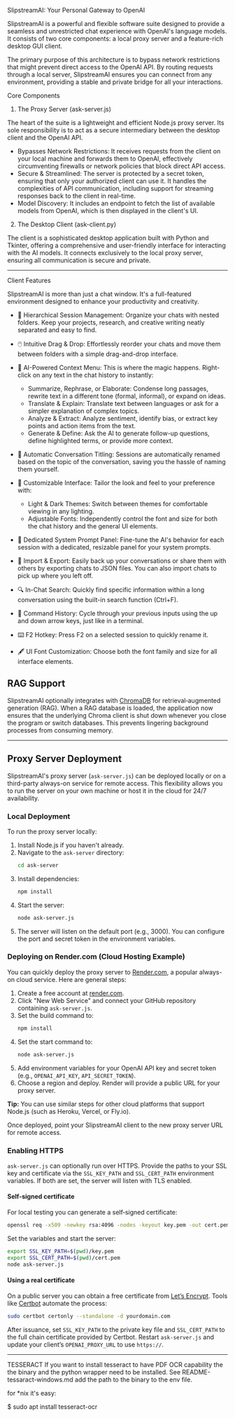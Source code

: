 SlipstreamAI: Your Personal Gateway to OpenAI


  SlipstreamAI is a powerful and flexible software suite designed to provide a
  seamless and unrestricted chat experience with OpenAI's language models. It
  consists of two core components: a local proxy server and a feature-rich
  desktop GUI client.


  The primary purpose of this architecture is to bypass network restrictions that
   might prevent direct access to the OpenAI API. By routing requests through a
  local server, SlipstreamAI ensures you can connect from any environment,
  providing a stable and private bridge for all your interactions.

  Core Components


  1. The Proxy Server (ask-server.js)


  The heart of the suite is a lightweight and efficient Node.js proxy server. Its
   sole responsibility is to act as a secure intermediary between the desktop
  client and the OpenAI API.


   * Bypasses Network Restrictions: It receives requests from the client on your
     local machine and forwards them to OpenAI, effectively circumventing firewalls
      or network policies that block direct API access.
   * Secure & Streamlined: The server is protected by a secret token, ensuring that
      only your authorized client can use it. It handles the complexities of API
     communication, including support for streaming responses back to the client in
      real-time.
   * Model Discovery: It includes an endpoint to fetch the list of available models
      from OpenAI, which is then displayed in the client's UI.


  2. The Desktop Client (ask-client.py)


  The client is a sophisticated desktop application built with Python and
  Tkinter, offering a comprehensive and user-friendly interface for interacting
  with the AI models. It connects exclusively to the local proxy server, ensuring
   all communication is secure and private.

  ---

  Client Features


  SlipstreamAI is more than just a chat window. It's a full-featured environment
  designed to enhance your productivity and creativity.


   * 📂 Hierarchical Session Management: Organize your chats with nested folders.
     Keep your projects, research, and creative writing neatly separated and easy
     to find.


   * 🖱️ Intuitive Drag & Drop: Effortlessly reorder your chats and move them
     between folders with a simple drag-and-drop interface.


   * 🤖 AI-Powered Context Menu: This is where the magic happens. Right-click on
     any text in the chat history to instantly:
       * Summarize, Rephrase, or Elaborate: Condense long passages, rewrite text in
          a different tone (formal, informal), or expand on ideas.
       * Translate & Explain: Translate text between languages or ask for a simpler
          explanation of complex topics.
       * Analyze & Extract: Analyze sentiment, identify bias, or extract key points
          and action items from the text.
       * Generate & Define: Ask the AI to generate follow-up questions, define
         highlighted terms, or provide more context.


   * 🧠 Automatic Conversation Titling: Sessions are automatically renamed based on
      the topic of the conversation, saving you the hassle of naming them yourself.


   * 🎨 Customizable Interface: Tailor the look and feel to your preference with:
       * Light & Dark Themes: Switch between themes for comfortable viewing in any
         lighting.
       * Adjustable Fonts: Independently control the font and size for both the
         chat history and the general UI elements.


   * 📝 Dedicated System Prompt Panel: Fine-tune the AI's behavior for each session
      with a dedicated, resizable panel for your system prompts.


   * 🔄 Import & Export: Easily back up your conversations or share them with
     others by exporting chats to JSON files. You can also import chats to pick up
     where you left off.


   * 🔍 In-Chat Search: Quickly find specific information within a long
     conversation using the built-in search function (Ctrl+F).


   * 📜 Command History: Cycle through your previous inputs using the up and down
     arrow keys, just like in a terminal.
   * ⌨️ F2 Hotkey: Press F2 on a selected session to quickly rename it.
   * 🖋️ UI Font Customization: Choose both the font family and size for all interface elements.

## RAG Support

SlipstreamAI optionally integrates with [ChromaDB](https://docs.trychroma.com/) for
retrieval‑augmented generation (RAG). When a RAG database is loaded, the
application now ensures that the underlying Chroma client is shut down whenever
you close the program or switch databases. This prevents lingering background
processes from consuming memory.

---

## Proxy Server Deployment

SlipstreamAI's proxy server (`ask-server.js`) can be deployed locally or on a third-party always-on service for remote access. This flexibility allows you to run the server on your own machine or host it in the cloud for 24/7 availability.

### Local Deployment

To run the proxy server locally:

1. Install Node.js if you haven't already.
2. Navigate to the `ask-server` directory:
   ```bash
   cd ask-server
   ```
3. Install dependencies:
   ```bash
   npm install
   ```
4. Start the server:
   ```bash
   node ask-server.js
   ```
5. The server will listen on the default port (e.g., 3000). You can configure the port and secret token in the environment variables.

### Deploying on Render.com (Cloud Hosting Example)

You can quickly deploy the proxy server to [Render.com](https://render.com), a popular always-on cloud service. Here are general steps:

1. Create a free account at [render.com](https://render.com).
2. Click "New Web Service" and connect your GitHub repository containing `ask-server.js`.
3. Set the build command to:
   ```bash
   npm install
   ```
4. Set the start command to:
   ```bash
   node ask-server.js
   ```
5. Add environment variables for your OpenAI API key and secret token (e.g., `OPENAI_API_KEY`, `API_SECRET_TOKEN`).
6. Choose a region and deploy. Render will provide a public URL for your proxy server.

**Tip:** You can use similar steps for other cloud platforms that support Node.js (such as Heroku, Vercel, or Fly.io).

Once deployed, point your SlipstreamAI client to the new proxy server URL for remote access.

### Enabling HTTPS

`ask-server.js` can optionally run over HTTPS. Provide the paths to your SSL key and certificate via the `SSL_KEY_PATH` and `SSL_CERT_PATH` environment variables. If both are set, the server will listen with TLS enabled.

#### Self‑signed certificate

For local testing you can generate a self‑signed certificate:

```bash
openssl req -x509 -newkey rsa:4096 -nodes -keyout key.pem -out cert.pem -days 365
```

Set the variables and start the server:

```bash
export SSL_KEY_PATH=$(pwd)/key.pem
export SSL_CERT_PATH=$(pwd)/cert.pem
node ask-server.js
```

#### Using a real certificate

On a public server you can obtain a free certificate from [Let’s Encrypt](https://letsencrypt.org/). Tools like [Certbot](https://certbot.eff.org/) automate the process:

```bash
sudo certbot certonly --standalone -d yourdomain.com
```

After issuance, set `SSL_KEY_PATH` to the private key file and `SSL_CERT_PATH` to the full chain certificate provided by Certbot. Restart `ask-server.js` and update your client’s `OPENAI_PROXY_URL` to use `https://`.

---

TESSERACT
If you want to install tesseract to have PDF OCR capability the the binary and the python wrapper need to be installed.
See README-tessaract-windows.md
add the path to the binary to the env file.


for *nix it's easy:

$ sudo apt install tesseract-ocr

